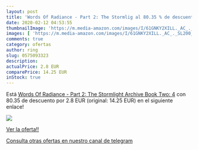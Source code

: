 ```yaml
---
layout: post
title: 'Words Of Radiance - Part 2: The Stormlig al 80.35 % de descuento'
date: 2020-02-12 04:53:55
thumbnailImage: 'https://m.media-amazon.com/images/I/61GNKY2XILL._AC_._SL200_.jpg'
images: [ 'https://m.media-amazon.com/images/I/61GNKY2XILL._AC_._SL200_.jpg' ]
comments: true
category: ofertas
author: ring
slug: 0575093323
description:
actualPrice: 2.8 EUR
comparePrice: 14.25 EUR
inStock: true
---
```


Está [Words Of Radiance - Part 2: The Stormlight Archive Book Two: 4](https://www.amazon.es/dp/0575093323/?tag=redken-21) con 80.35 de descuento por 2.8 EUR (original: 14.25 EUR) en el siguiente enlace!

[![](https://m.media-amazon.com/images/I/61GNKY2XILL._AC_._SL200_.jpg)](https://www.amazon.es/dp/0575093323/?tag=redken-21)

[Ver la oferta!!](https://www.amazon.es/dp/0575093323/?tag=redken-21)

[Consulta otras ofertas en nuestro canal de telegram](https://t.me/s/ofertas25)
